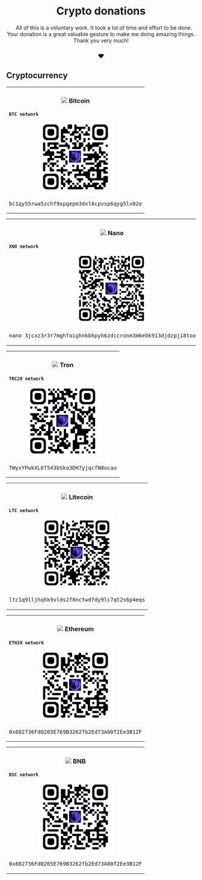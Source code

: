 <h1 align="center" name="top">Crypto donations</h1>

<div align="center">

&nbsp;&nbsp;&nbsp;&nbsp;All of this is a voluntary work. It took a lot of time and effort to be done. Your donation is a great valuable gesture to make me doing amazing things. Thank you very much!

### ❤

</div>


## Cryptocurrency

<div align="center">


<table>
  <tr>
    <th align="left">
      <div align="center">
        <h3><img width="18" src="https://s2.coinmarketcap.com/static/img/coins/64x64/1.png"> Bitcoin</h3>
      </div>
      <code>BTC network</code>
    </th>
  </tr>
  <tr>
    <td>
      <div align="center">
        <img width="200" src="./addresses/bc1qy55rwa5zchf9xpgepm3dxl6cpvsp6qyg5lv02e.png">
        <pre>bc1qy55rwa5zchf9xpgepm3dxl6cpvsp6qyg5lv02e</pre>
      </div>
    </td>
  </tr>
</table>

<table>
  <tr>
    <th align="left">
      <div align="center">
        <h3><img width="18" src="https://s2.coinmarketcap.com/static/img/coins/64x64/1567.png"> Nano</h3>
      </div>
      <code>XNO network</code>
    </th>
  </tr>
  <tr>
    <td>
      <div align="center">
        <img width="200" src="./addresses/nano_3jcxz3r3r7mghfoighnkbhpyh6zdccronm3m6ebk913djdzpji8too8ahf8g.png">
        <pre>nano_3jcxz3r3r7mghfoighnkbhpyh6zdccronm3m6ebk913djdzpji8too8ahf8g</pre>
      </div>
    </td>
  </tr>
</table>

<table>
  <tr>
    <th align="left">
      <div align="center">
        <h3><img width="18" src="https://s2.coinmarketcap.com/static/img/coins/64x64/1958.png"> Tron</h3>
      </div>
      <code>TRC20 network</code>
    </th>
  </tr>
  <tr>
    <td>
      <div align="center">
        <img width="200" src="./addresses/TWyxYPwkXL6T543bSko3DH7yjqcfN8ucau.png">
        <pre>TWyxYPwkXL6T543bSko3DH7yjqcfN8ucau</pre>
      </div>
    </td>
  </tr>
</table>

<table>
  <tr>
    <th align="left">
      <div align="center">
        <h3><img width="18" src="https://s2.coinmarketcap.com/static/img/coins/64x64/2.png"> Litecoin</h3>
      </div>
      <code>LTC network</code>
    </th>
  </tr>
  <tr>
    <td>
      <div align="center">
        <img width="200" src="./addresses/ltc1q9lljhqhk9vlds2f8nctwdfdy9lc7qt2s6p4eqs.png">
        <pre>ltc1q9lljhqhk9vlds2f8nctwdfdy9lc7qt2s6p4eqs</pre>
      </div>
    </td>
  </tr>
</table>

<table>
  <tr>
    <th align="left">
      <div align="center">
        <h3><img width="18" src="https://s2.coinmarketcap.com/static/img/coins/64x64/1027.png"> Ethereum</h3>
      </div>
      <code>ETH20 network</code>
    </th>
  </tr>
  <tr>
    <td>
      <div align="center">
        <img width="200" src="./addresses/0x882736Fd0265E769B3262fb2Ed73A00f2Ee3B12F.png">
        <pre>0x882736Fd0265E769B3262fb2Ed73A00f2Ee3B12F</pre>
      </div>
    </td>
  </tr>
</table>

<table>
  <tr>
    <th align="left">
      <div align="center">
        <h3><img width="18" src="https://s2.coinmarketcap.com/static/img/coins/64x64/1839.png"> BNB</h3>
      </div>
      <code>BSC network</code>
    </th>
  </tr>
  <tr>
    <td>
      <div align="center">
        <img width="200" src="./addresses/0x882736Fd0265E769B3262fb2Ed73A00f2Ee3B12F.png">
        <pre>0x882736Fd0265E769B3262fb2Ed73A00f2Ee3B12F</pre>
      </div>
    </td>
  </tr>
</table>

</div>
